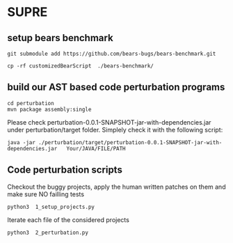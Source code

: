# SUPRE


##  setup bears benchmark
```
git submodule add https://github.com/bears-bugs/bears-benchmark.git

cp -rf customizedBearScript  ./bears-benchmark/
```

##  build our AST based code perturbation programs
 ```
cd perturbation
mvn package assembly:single
```
Please check perturbation-0.0.1-SNAPSHOT-jar-with-dependencies.jar under perturbation/target folder.
Simplely check it with the following script:
```
java -jar ./perturbation/target/perturbation-0.0.1-SNAPSHOT-jar-with-dependencies.jar   Your/JAVA/FILE/PATH
```

##  Code perturbation scripts
Checkout the buggy projects, apply the human written patches on them and make sure NO failling tests 
```
python3  1_setup_projects.py
```
Iterate each file of the considered projects
```
python3  2_perturbation.py
```





